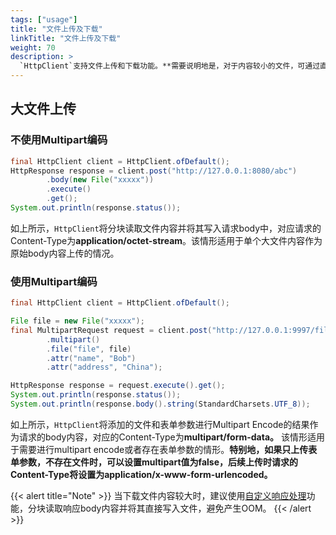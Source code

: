 ```yaml
---
tags: ["usage"]
title: "文件上传及下载"
linkTitle: "文件上传及下载"
weight: 70
description: >
  `HttpClient`支持文件上传和下载功能。**需要说明地是，对于内容较小的文件，可通过直接将文件内容写入请求body中或者直接从响应body中读取。** 本文只讨论当文件内容过大，直接读取或者写入有OOM风险时的大文件上传和下载功能。
---
```

## 大文件上传

### 不使用Multipart编码
```java
final HttpClient client = HttpClient.ofDefault();
HttpResponse response = client.post("http://127.0.0.1:8080/abc")
        .body(new File("xxxxx"))
        .execute()
        .get();
System.out.println(response.status());
```
如上所示，`HttpClient`将分块读取文件内容并将其写入请求body中，对应请求的Content-Type为**application/octet-stream**。该情形适用于单个大文件内容作为原始body内容上传的情况。

### 使用Multipart编码
```java
final HttpClient client = HttpClient.ofDefault();

File file = new File("xxxxx");
final MultipartRequest request = client.post("http://127.0.0.1:9997/file/upload")
        .multipart()
        .file("file", file)
        .attr("name", "Bob")
        .attr("address", "China");

HttpResponse response = request.execute().get();
System.out.println(response.status());
System.out.println(response.body().string(StandardCharsets.UTF_8));
```
如上所示，`HttpClient`将添加的文件和表单参数进行Multipart Encode的结果作为请求的body内容，对应的Content-Type为**multipart/form-data。** 该情形适用于需要进行multipart encode或者存在表单参数的情形。**特别地，如果只上传表单参数，不存在文件时，可以设置multipart值为false，后续上传时请求的Content-Type将设置为application/x-www-form-urlencoded。**

{{< alert title="Note" >}}
当下载文件内容较大时，建议使用[自定义响应处理](../customize_handle/)功能，分块读取响应body内容并将其直接写入文件，避免产生OOM。
{{< /alert >}}
